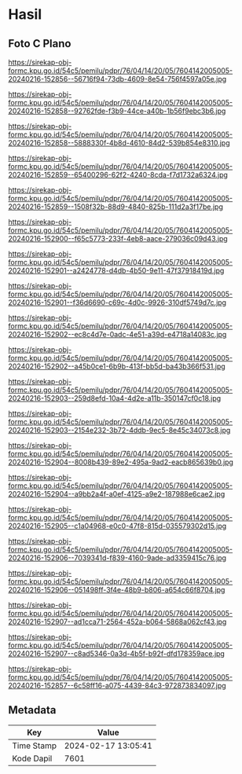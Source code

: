 # Hasil

## Foto C Plano

https://sirekap-obj-formc.kpu.go.id/54c5/pemilu/pdpr/76/04/14/20/05/7604142005005-20240216-152856--56716f94-73db-4609-8e54-756f4597a05e.jpg

https://sirekap-obj-formc.kpu.go.id/54c5/pemilu/pdpr/76/04/14/20/05/7604142005005-20240216-152858--92762fde-f3b9-44ce-a40b-1b56f9ebc3b6.jpg

https://sirekap-obj-formc.kpu.go.id/54c5/pemilu/pdpr/76/04/14/20/05/7604142005005-20240216-152858--5888330f-4b8d-4610-84d2-539b854e8310.jpg

https://sirekap-obj-formc.kpu.go.id/54c5/pemilu/pdpr/76/04/14/20/05/7604142005005-20240216-152859--65400296-62f2-4240-8cda-f7d1732a6324.jpg

https://sirekap-obj-formc.kpu.go.id/54c5/pemilu/pdpr/76/04/14/20/05/7604142005005-20240216-152859--1508f32b-88d9-4840-825b-111d2a3f17be.jpg

https://sirekap-obj-formc.kpu.go.id/54c5/pemilu/pdpr/76/04/14/20/05/7604142005005-20240216-152900--f65c5773-233f-4eb8-aace-279036c09d43.jpg

https://sirekap-obj-formc.kpu.go.id/54c5/pemilu/pdpr/76/04/14/20/05/7604142005005-20240216-152901--a2424778-d4db-4b50-9e11-47f37918419d.jpg

https://sirekap-obj-formc.kpu.go.id/54c5/pemilu/pdpr/76/04/14/20/05/7604142005005-20240216-152901--f36d6690-c69c-4d0c-9926-310df5749d7c.jpg

https://sirekap-obj-formc.kpu.go.id/54c5/pemilu/pdpr/76/04/14/20/05/7604142005005-20240216-152902--ec8c4d7e-0adc-4e51-a39d-e4718a14083c.jpg

https://sirekap-obj-formc.kpu.go.id/54c5/pemilu/pdpr/76/04/14/20/05/7604142005005-20240216-152902--a45b0ce1-6b9b-413f-bb5d-ba43b366f531.jpg

https://sirekap-obj-formc.kpu.go.id/54c5/pemilu/pdpr/76/04/14/20/05/7604142005005-20240216-152903--259d8efd-10a4-4d2e-a11b-350147cf0c18.jpg

https://sirekap-obj-formc.kpu.go.id/54c5/pemilu/pdpr/76/04/14/20/05/7604142005005-20240216-152903--2154e232-3b72-4ddb-9ec5-8e45c34073c8.jpg

https://sirekap-obj-formc.kpu.go.id/54c5/pemilu/pdpr/76/04/14/20/05/7604142005005-20240216-152904--8008b439-89e2-495a-9ad2-eacb865639b0.jpg

https://sirekap-obj-formc.kpu.go.id/54c5/pemilu/pdpr/76/04/14/20/05/7604142005005-20240216-152904--a9bb2a4f-a0ef-4125-a9e2-187988e6cae2.jpg

https://sirekap-obj-formc.kpu.go.id/54c5/pemilu/pdpr/76/04/14/20/05/7604142005005-20240216-152905--c1a04968-e0c0-47f8-815d-035579302d15.jpg

https://sirekap-obj-formc.kpu.go.id/54c5/pemilu/pdpr/76/04/14/20/05/7604142005005-20240216-152906--7039341d-f839-4160-9ade-ad3359415c76.jpg

https://sirekap-obj-formc.kpu.go.id/54c5/pemilu/pdpr/76/04/14/20/05/7604142005005-20240216-152906--051498ff-3f4e-48b9-b806-a654c66f8704.jpg

https://sirekap-obj-formc.kpu.go.id/54c5/pemilu/pdpr/76/04/14/20/05/7604142005005-20240216-152907--ad1cca71-2564-452a-b064-5868a062cf43.jpg

https://sirekap-obj-formc.kpu.go.id/54c5/pemilu/pdpr/76/04/14/20/05/7604142005005-20240216-152907--c8ad5346-0a3d-4b5f-b92f-dfd178359ace.jpg

https://sirekap-obj-formc.kpu.go.id/54c5/pemilu/pdpr/76/04/14/20/05/7604142005005-20240216-152857--6c58ff16-a075-4439-84c3-972873834097.jpg


## Metadata

| Key        | Value               |
| ---------- | ------------------- |
| Time Stamp | 2024-02-17 13:05:41 |
| Kode Dapil | 7601                |



